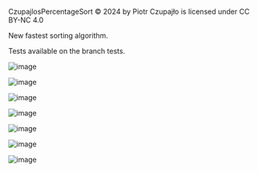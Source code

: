 CzupajlosPercentageSort © 2024 by Piotr Czupajło is licensed under CC BY-NC 4.0 

New fastest sorting algorithm.

Tests available on the branch tests.

![image](https://github.com/PiotrCzupajlo/CzupajlosPercentageSort/assets/150134088/8ad7790f-763a-4a71-aab5-2d15ed9187af)

![image](https://github.com/PiotrCzupajlo/CzupajlosPercentageSort/assets/150134088/642ea366-0d82-4459-a376-11267f2f56f0)

![image](https://github.com/PiotrCzupajlo/CzupajlosPercentageSort/assets/150134088/4763561a-f4bb-4714-b393-d09f8a2473ab)

![image](https://github.com/PiotrCzupajlo/CzupajlosPercentageSort/assets/150134088/86b7ce38-544a-41d0-9b02-7f41f1fcddb7)

![image](https://github.com/PiotrCzupajlo/CzupajlosPercentageSort/assets/150134088/7805e0e9-31fe-4334-9a9d-79a4b221fa33)

![image](https://github.com/PiotrCzupajlo/CzupajlosPercentageSort/assets/150134088/9958c5ba-b80d-4177-93eb-ee80eaa49a1e)

![image](https://github.com/PiotrCzupajlo/CzupajlosPercentageSort/assets/150134088/30c0481a-9675-4bc4-8f0d-4d50b03430be)










